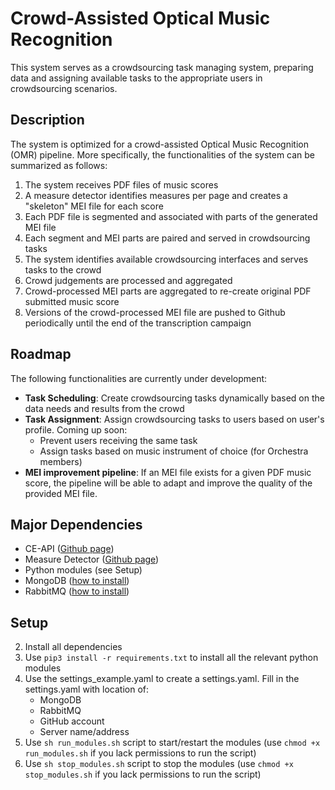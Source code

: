 # Crowd-Assisted Optical Music Recognition
This system serves as a crowdsourcing task managing system, preparing data and assigning available tasks to the appropriate users in crowdsourcing scenarios.

## Description
The system is optimized for a crowd-assisted Optical Music Recognition (OMR) pipeline. More specifically, the functionalities of the system can be summarized as follows:
1. The system receives PDF files of music scores
2. A measure detector identifies measures per page and creates a "skeleton" MEI file for each score
3. Each PDF file is segmented and associated with parts of the generated MEI file
4. Each segment and MEI parts are paired and served in crowdsourcing tasks
5. The system identifies available crowdsourcing interfaces and serves tasks to the crowd
6. Crowd judgements are processed and aggregated
7. Crowd-processed MEI parts are aggregated to re-create original PDF submitted music score
8. Versions of the crowd-processed MEI file are pushed to Github periodically until the end of the transcription campaign

## Roadmap
The following functionalities are currently under development:
* __Task Scheduling__: Create crowdsourcing tasks dynamically based on the data needs and results from the crowd
* __Task Assignment__: Assign crowdsourcing tasks to users based on user's profile. Coming up soon:
	* Prevent users receiving the same task
	* Assign tasks based on music instrument of choice (for Orchestra members)
* __MEI improvement pipeline__: If an MEI file exists for a given PDF music score, the pipeline will be able to adapt and improve the quality of the provided MEI file.

## Major Dependencies
- CE-API ([Github page](https://github.com/trompamusic/ce-api))
- Measure Detector ([Github page](https://github.com/OMR-Research/MeasureDetector/))
- Python modules (see Setup)
- MongoDB ([how to install](https://docs.mongodb.com/manual/installation/))
- RabbitMQ ([how to install](https://www.rabbitmq.com/download.html))

## Setup
2. Install all dependencies
2. Use `pip3 install -r requirements.txt` to install all the relevant python modules
3. Use the settings_example.yaml to create a settings.yaml. Fill in the settings.yaml with  location of:
	- MongoDB
	- RabbitMQ
	- GitHub account
	- Server name/address
4. Use `sh run_modules.sh` script to start/restart the modules (use `chmod +x run_modules.sh` if you lack permissions to run the script)
5. Use `sh stop_modules.sh` script to stop the modules (use `chmod +x stop_modules.sh` if you lack permissions to run the script)
